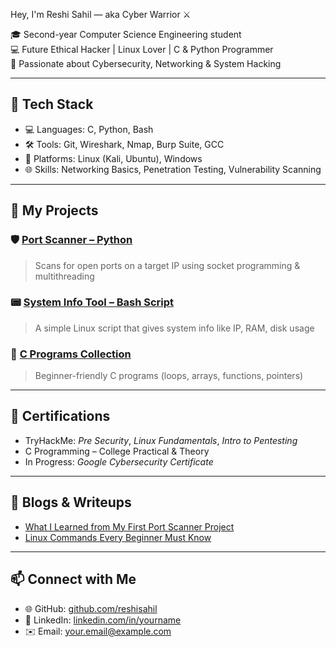Hey, I'm  Reshi Sahil — aka Cyber Warrior ⚔

🎓 Second-year Computer Science Engineering student  
💻 Future Ethical Hacker | Linux Lover | C & Python Programmer  
🚀 Passionate about Cybersecurity, Networking & System Hacking

---

## 🔧 Tech Stack

- 💻 Languages: C, Python, Bash
- 🛠 Tools: Git, Wireshark, Nmap, Burp Suite, GCC
- 🐧 Platforms: Linux (Kali, Ubuntu), Windows
- 🌐 Skills: Networking Basics, Penetration Testing, Vulnerability Scanning

---

## 📂 My Projects

### 🛡️ [Port Scanner – Python](https://github.com/yourusername/port-scanner)
> Scans for open ports on a target IP using socket programming & multithreading

### 📟 [System Info Tool – Bash Script](https://github.com/yourusername/system-info-tool)
> A simple Linux script that gives system info like IP, RAM, disk usage

### 🧠 [C Programs Collection](https://github.com/yourusername/c-programs)
> Beginner-friendly C programs (loops, arrays, functions, pointers)

---

## 📜 Certifications

- TryHackMe: *Pre Security*, *Linux Fundamentals*, *Intro to Pentesting*
- C Programming – College Practical & Theory
- In Progress: *Google Cybersecurity Certificate*

---

## 📝 Blogs & Writeups

- [What I Learned from My First Port Scanner Project](#)
- [Linux Commands Every Beginner Must Know](#)

---

## 📫 Connect with Me

- 🌐 GitHub: [github.com/reshisahil](https://github.com/reshisahil)
- 💼 LinkedIn: [linkedin.com/in/yourname](#)
- ✉️ Email: your.email@example.com
